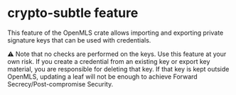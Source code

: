 # crypto-subtle feature

This feature of the OpenMLS crate allows importing and exporting private signature keys that can be used with credentials.

⚠️ Note that no checks are performed on the keys. Use this feature at your own risk. If you create a credential from an existing key
or export key material, you are responsible for deleting that key. If that key is kept outside OpenMLS,
updating a leaf will not be enough to achieve Forward Secrecy/Post-compromise Security.
